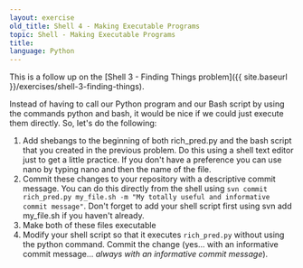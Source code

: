 ```yaml
---
layout: exercise
old_title: Shell 4 - Making Executable Programs
topic: Shell - Making Executable Programs
title:
language: Python
---
```


This is a follow up on the [Shell 3 - Finding Things problem]({{ site.baseurl }}/exercises/shell-3-finding-things).

Instead of having to call our Python program and our Bash script by
using the commands python and bash, it would be nice if we could just
execute them directly. So, let's do the following:

1.  Add shebangs to the beginning of both rich_pred.py and the bash
    script that you created in the previous problem. Do this using a
    shell text editor just to get a little practice. If you don't have a
    preference you can use nano by typing nano and then the name of the
    file.
2.  Commit these changes to your repository with a descriptive commit
    message. You can do this directly from the shell using `svn commit
    rich_pred.py my_file.sh -m "My totally useful and informative
    commit message"`. Don't forget to add your shell script first using
    svn add my_file.sh if you haven't already.
3.  Make both of these files executable
4.  Modify your shell script so that it executes `rich_pred.py` without
    using the python command. Commit the change (yes... with an
    informative commit message... *always with an informative commit
    message*).

